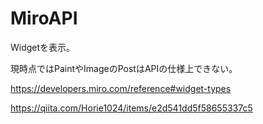 # MiroAPI
 
Widgetを表示。

現時点ではPaintやImageのPostはAPIの仕様上できない。

https://developers.miro.com/reference#widget-types

https://qiita.com/Horie1024/items/e2d541dd5f58655337c5
